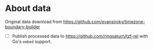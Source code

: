 # About data

Original data download from <https://github.com/evansiroky/timezone-boundary-builder>

- [ ] Publish processed data to <https://github.com/ringsaturn/tzf-rel> with Go's `embed` support.
